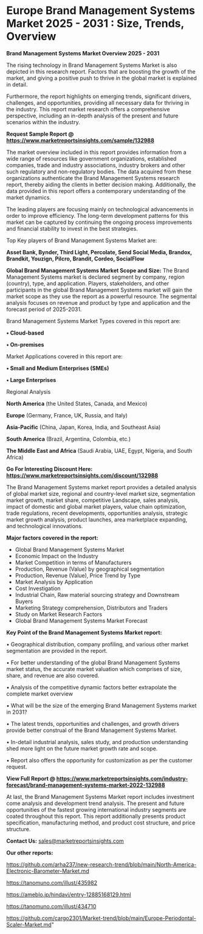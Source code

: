 # Europe Brand Management Systems Market 2025 - 2031 : Size, Trends, Overview

<Strong> Brand Management Systems Market Overview 2025 - 2031</strong>

The rising technology in Brand Management Systems Market is also depicted in this research report. Factors that are boosting the growth of the market, and giving a positive push to thrive in the global market is explained in detail.

Furthermore, the report highlights on emerging trends, significant drivers, challenges, and opportunities, providing all necessary data for thriving in the industry. This report market research offers a comprehensive perspective, including an in-depth analysis of the present and future scenarios within the industry.

<strong>Request Sample Report @ <a href=https://www.marketreportsinsights.com/sample/132988>https://www.marketreportsinsights.com/sample/132988</a></strong>

The market overview included in this report provides information from a wide range of resources like government organizations, established companies, trade and industry associations, industry brokers and other such regulatory and non-regulatory bodies. The data acquired from these organizations authenticate the Brand Management Systems research report, thereby aiding the clients in better decision making. Additionally, the data provided in this report offers a contemporary understanding of the market dynamics.

The leading players are focusing mainly on technological advancements in order to improve efficiency. The long-term development patterns for this market can be captured by continuing the ongoing process improvements and financial stability to invest in the best strategies.

Top Key players of Brand Management Systems Market are:

<strong>Asset Bank, Bynder, Third Light, Percolate, Send Social Media, Brandox, Brandkit, Youzign, Pilcro, Brandit, Cordeo, SocialFlow</strong>

<strong><b>Global Brand Management Systems Market Scope and Size:</b></strong>
The Brand Management Systems market is declared segment by company, region (country), type, and application. Players, stakeholders, and other participants in the global Brand Management Systems market will gain the market scope as they use the report as a powerful resource. The segmental analysis focuses on revenue and product by type and application and the forecast period of 2025-2031.

Brand Management Systems Market Types covered in this report are:

<strong>• Cloud-based

• On-premises</strong>

Market Applications covered in this report are:

<strong>• Small and Medium Enterprises (SMEs)

• Large Enterprises</strong> 

Regional Analysis

<strong>North America</strong> (the United States, Canada, and Mexico)

<strong>Europe</strong> (Germany, France, UK, Russia, and Italy)

<strong>Asia-Pacific</strong> (China, Japan, Korea, India, and Southeast Asia)

<strong>South America</strong> (Brazil, Argentina, Colombia, etc.)

<strong>The Middle East and Africa</strong> (Saudi Arabia, UAE, Egypt, Nigeria, and South Africa)

<strong>Go For Interesting Discount Here: <a href=https://www.marketreportsinsights.com/discount/132988>https://www.marketreportsinsights.com/discount/132988</a></strong>

The Brand Management Systems market report provides a detailed analysis of global market size, regional and country-level market size, segmentation market growth, market share, competitive Landscape, sales analysis, impact of domestic and global market players, value chain optimization, trade regulations, recent developments, opportunities analysis, strategic market growth analysis, product launches, area marketplace expanding, and technological innovations.

<strong><b>Major factors covered in the report:</b></strong>
<ul>
  <li>Global Brand Management Systems Market </li>
  <li>Economic Impact on the Industry</li>
  <li>Market Competition in terms of Manufacturers</li>
  <li>Production, Revenue (Value) by geographical segmentation</li>
  <li>Production, Revenue (Value), Price Trend by Type</li>
  <li>Market Analysis by Application</li>
  <li>Cost Investigation</li>
  <li>Industrial Chain, Raw material sourcing strategy and Downstream Buyers</li>
  <li>Marketing Strategy comprehension, Distributors and Traders</li>
  <li>Study on Market Research Factors</li>
  <li>Global Brand Management Systems Market Forecast</li>
</ul>

<strong><b>Key Point of the Brand Management Systems Market report:</b></strong>

• Geographical distribution, company profiling, and various other market segmentation are provided in the report.

• For better understanding of the global Brand Management Systems market status, the accurate market valuation which comprises of size, share, and revenue are also covered.

• Analysis of the competitive dynamic factors better extrapolate the complete market overview

• What will be the size of the emerging Brand Management Systems market in 2031?

• The latest trends, opportunities and challenges, and growth drivers provide better construal of the Brand Management Systems Market.

• In-detail industrial analysis, sales study, and production understanding shed more light on the future market growth rate and scope.

• Report also offers the opportunity for customization as per the customer request.

<strong><b>View Full Report @ <a href=https://www.marketreportsinsights.com/industry-forecast/brand-management-systems-market-2022-132988>https://www.marketreportsinsights.com/industry-forecast/brand-management-systems-market-2022-132988</a></b></strong>


At last, the Brand Management Systems Market report includes investment come analysis and development trend analysis. The present and future opportunities of the fastest growing international industry segments are coated throughout this report. This report additionally presents product specification, manufacturing method, and product cost structure, and price structure.

<strong>Contact Us:</strong>
sales@marketreportsinsights.com

<strong>Our other reports:</strong>

<a href=https://github.com/arha237/new-research-trend/blob/main/North-America-Electronic-Barometer-Market.md>https://github.com/arha237/new-research-trend/blob/main/North-America-Electronic-Barometer-Market.md</a>

<a href=https://tanomuno.com/illust/435982>https://tanomuno.com/illust/435982</a>

<a href=https://ameblo.jp/hindavi/entry-12885168129.html>https://ameblo.jp/hindavi/entry-12885168129.html</a>

<a href=https://tanomuno.com/illust/434710>https://tanomuno.com/illust/434710</a>

<a href=https://github.com/cargo2301/Market-trend/blob/main/Europe-Periodontal-Scaler-Market.md>https://github.com/cargo2301/Market-trend/blob/main/Europe-Periodontal-Scaler-Market.md</a>"
